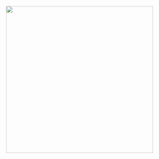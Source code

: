 <p align="center"><img height="400" src="https://media4.giphy.com/media/UuYBHTElsOafX4NnHO/giphy.gif"/></p>
